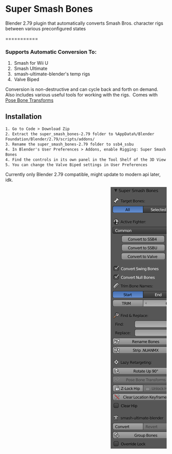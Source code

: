 # Super Smash Bones
Blender 2.79 plugin that automatically converts Smash Bros. character rigs between various preconfigured states

===========
### Supports Automatic Conversion To:
1.  Smash for Wii U
2.  Smash Ultimate
3.  smash-ultimate-blender's temp rigs
4.  Valve Biped

Conversion is non-destructive and can cycle back and forth on demand. \
Also includes various useful tools for working with the rigs.  Comes with [Pose Bone Transforms](https://github.com/Blaco/Pose-Bone-Transforms/)

## Installation
    1. Go to Code > Download Zip
    2. Extract the super_smash_bones-2.79 folder to %AppData%/Blender Foundation/Blender/2.79/scripts/addons/
    3. Rename the super_smash_bones-2.79 folder to ssb4_ssbu
    4. In Blender's User Preferences > Addons, enable Rigging: Super Smash Bones
    4. Find the controls in its own panel in the Tool Shelf of the 3D View
    5. You can change the Valve Biped settings in User Preferences

Currently only Blender 2.79 compatible, might update to modern api later, idk.

<pre>                                       <img src="./smashbones279.png" alt="smashbones279"></pre>
